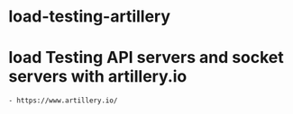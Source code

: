 # load-testing-artillery

# load Testing API servers and socket servers with artillery.io
    - https://www.artillery.io/
